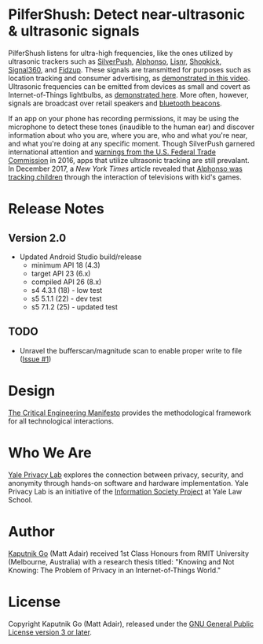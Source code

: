# PilferShush: Detect near-ultrasonic &amp; ultrasonic signals

PilferShush listens for ultra-high frequencies, like the ones utilized by ultrasonic trackers such as [SilverPush](https://reports.exodus-privacy.eu.org/trackers/80/), [Alphonso](https://reports.exodus-privacy.eu.org/trackers/82/), [Lisnr](https://reports.exodus-privacy.eu.org/trackers/79/), [Shopkick](https://reports.exodus-privacy.eu.org/trackers/81/), [Signal360](https://reports.exodus-privacy.eu.org/trackers/86/), and [Fidzup](https://reports.exodus-privacy.eu.org/trackers/2/).  These signals are transmitted for purposes such as location tracking and consumer advertising, as [demonstrated in this video](https://www.youtube.com/watch?v=Xweq1eF_eP4).  Ultrasonic frequencies can be emitted from devices as small and covert as Internet-of-Things lightbulbs, as [demonstrated here](https://vimeo.com/183291077).  More often, however, signals are broadcast over retail speakers and [bluetooth beacons](https://hackaday.com/2017/05/04/ultrasonic-tracking-beacons/).

If an app on your phone has recording permissions, it may be using the microphone to detect these tones (inaudible to the human ear) and discover information about who you are, where you are, who and what you're near, and what you're doing at any specific moment.  Though SilverPush garnered international attention and [warnings from the U.S. Federal Trade Commission](https://www.ftc.gov/news-events/press-releases/2016/03/ftc-issues-warning-letters-app-developers-using-silverpush-code) in 2016, apps that utilize ultrasonic tracking are still prevalant.  In December 2017, a _New York Times_ article revealed that [Alphonso was tracking children](https://www.nytimes.com/2017/12/28/business/media/alphonso-app-tracking.html) through the interaction of televisions with kid's games.


# Release Notes

## Version 2.0
* Updated Android Studio build/release
  * minimum API 18 (4.3)
  * target API 23 (6.x)
  * compiled API 26 (8.x) 
  * s4 4.3.1 (18) - low test
  * s5 5.1.1 (22) - dev test
  * s5 7.1.2 (25) - updated test

## TODO
* Unravel the bufferscan/magnitude scan to enable proper write to file ([Issue #1](https://github.com/YalePrivacyLab/PilferShush_prod/issues/1))

# Design
[The Critical Engineering Manifesto](https://criticalengineering.org/) provides the methodological framework for all technological interactions.

# Who We Are
[Yale Privacy Lab](https://privacylab.yale.edu) explores the connection between privacy, security, and anonymity through hands-on software and hardware implementation. Yale Privacy Lab is an initiative of the [Information Society Project](https://www.law.yale.edu/isp) at Yale Law School.

# Author
[Kaputnik Go](https://github.com/kaputnikGo) (Matt Adair) received 1st Class Honours from RMIT University (Melbourne, Australia) with a research thesis titled: "Knowing and Not Knowing: The Problem of Privacy in an Internet-of-Things World."

# License
Copyright Kaputnik Go (Matt Adair), released under the [GNU General Public License version 3 or later](https://www.gnu.org/licenses/gpl-3.0.en.html).
